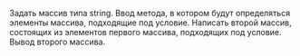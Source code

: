 Задать массив типа string.
Ввод метода, в котором будут определяться элементы массива, подходящие под условие.
Написать второй массив, состоящих из элементов первого массива, подходящих под условие.
Вывод второго массива.
